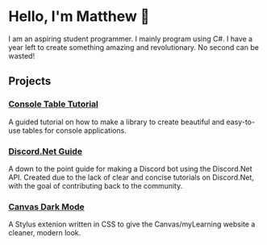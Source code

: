 # Hello, I'm Matthew 👋
I am an aspiring student programmer. I mainly program using C#.
I have a year left to create something amazing and revolutionary. No second can be wasted!
<!--
![](https://cdn.discordapp.com/attachments/756953114065633321/758855015590264862/readme.png)
-->

## Projects
### [Console Table Tutorial](https://github.com/SoupyzInc/ConsoleTable)
A guided tutorial on how to make a library to create beautiful and easy-to-use tables for console applications. 

### [Discord.Net Guide](https://github.com/SoupyzInc/Discord.Net-Guide)
A down to the point guide for making a Discord bot using the Discord.Net API. Created due to the lack of clear and concise tutorials on Discord.Net, with the goal of contributing back to the community.

### [Canvas Dark Mode](https://github.com/SoupyzInc/CanvasDarkMode)
A Stylus extenion written in CSS to give the Canvas/myLearning website a cleaner, modern look.
